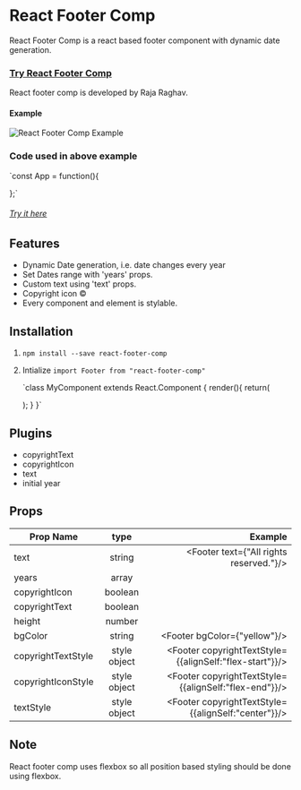 # React Footer Comp
React Footer Comp is a react based footer component with dynamic date generation.

### [Try React Footer Comp](https://codesandbox.io/s/8xl4vwkz49)
React footer comp is developed by Raja Raghav.

#### Example
![React Footer Comp Example](https://image.ibb.co/gGEXOJ/Screen_Shot_2018_05_28_at_5_36_45_PM.png)

### Code used in above example
`const App = function(){
  <div>
    <Footer
      copyrightIcon
      years={[2012]}
      height={150}
      bgColor={"orangered"}
      copyrightText
      copyrightIconStyle={{ color: "white", fontSize: 20, marginRight: 10 }}
      copyrightTextStyle={{ color: "white", fontSize: 20, marginRight: 10 }}
      textStyle={{ color: "yellow", fontSize: 16, marginRight: 10 }}
      text={"All rights reserved."}
    />
  </div>
};`

###### [Try it here](https://codesandbox.io/s/8xl4vwkz49)
## Features 
* Dynamic Date generation, i.e. date changes every year
* Set Dates range with 'years' props.
* Custom text using 'text' props.
* Copyright icon ©
* Every component and element is stylable.

## Installation
1. `npm install --save react-footer-comp`
2. Intialize
    `import Footer from "react-footer-comp"`
    
    `class MyComponent extends React.Component
    {
    render(){
    return(
    <Footer copyrightIcon copyrightText/>
    );
    }
    }`

## Plugins
* copyrightText
* copyrightIcon
* text
* initial year

## Props
| Prop Name        | type           | Example  |
| ------------- |:-------------:| -----:|
| text      | string | <Footer text={"All rights reserved."}/> |
| years      |  array     |   <Footer years={[2012]}/> |
| copyrightIcon | boolean      |    <Footer copyrightIcon/> |
| copyrightText | boolean      |    <Footer copyrightText/> |
| height | number      |    <Footer height={150}/> |
| bgColor | string      |    <Footer bgColor={"yellow"}/> |
| copyrightTextStyle | style object | <Footer copyrightTextStyle={{alignSelf:"flex-start"}}/>|
| copyrightIconStyle | style object      |    <Footer copyrightTextStyle={{alignSelf:"flex-end"}}/> |
| textStyle | style object |    <Footer copyrightTextStyle={{alignSelf:"center"}}/> |

## Note
React footer comp uses flexbox so all position based styling should be done using flexbox.



